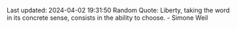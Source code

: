 Last updated: 2024-04-02 19:31:50
Random Quote: Liberty, taking the word in its concrete sense, consists in the ability to choose. - Simone Weil
